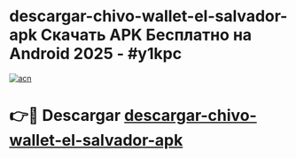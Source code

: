 # descargar-chivo-wallet-el-salvador-apk Скачать APK Бесплатно на Android 2025 - #y1kpc

[![acn](https://github.com/user-attachments/assets/0f9c940e-d8b0-45ae-aac7-cd30a18b3e1c)](https://apps.freeplayer.one?title=descargar-chivo-wallet-el-salvador-apk&ref=9RF)

# 👉🔴 Descargar [descargar-chivo-wallet-el-salvador-apk](https://apps.freeplayer.one?title=descargar-chivo-wallet-el-salvador-apk&ref=9RF)